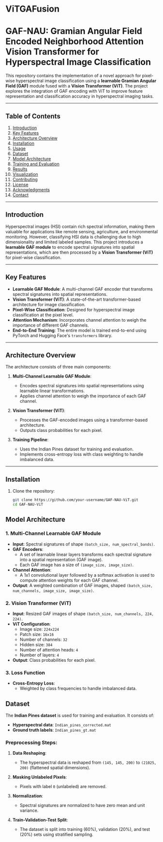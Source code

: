 # ViTGAFusion

# GAF-NAU: Gramian Angular Field Encoded Neighborhood Attention Vision Transformer for Hyperspectral Image Classification

This repository contains the implementation of a novel approach for pixel-wise hyperspectral image classification using a **learnable Gramian Angular Field (GAF)** module fused with a **Vision Transformer (ViT)**. The project explores the integration of GAF encoding with ViT to improve feature representation and classification accuracy in hyperspectral imaging tasks.

---

## Table of Contents
1. [Introduction](#introduction)
2. [Key Features](#key-features)
3. [Architecture Overview](#architecture-overview)
4. [Installation](#installation)
5. [Usage](#usage)
6. [Dataset](#dataset)
7. [Model Architecture](#model-architecture)
8. [Training and Evaluation](#training-and-evaluation)
9. [Results](#results)
10. [Visualization](#visualization)
11. [Contributing](#contributing)
12. [License](#license)
13. [Acknowledgments](#acknowledgments)
14. [Contact](#contact)

---

## Introduction

Hyperspectral images (HSI) contain rich spectral information, making them valuable for applications like remote sensing, agriculture, and environmental monitoring. However, classifying HSI data is challenging due to high dimensionality and limited labeled samples. This project introduces a **learnable GAF module** to encode spectral signatures into spatial representations, which are then processed by a **Vision Transformer (ViT)** for pixel-wise classification.

---

## Key Features

- **Learnable GAF Module**: A multi-channel GAF encoder that transforms spectral signatures into spatial representations.
- **Vision Transformer (ViT)**: A state-of-the-art transformer-based architecture for image classification.
- **Pixel-Wise Classification**: Designed for hyperspectral image classification at the pixel level.
- **Attention Mechanism**: Incorporates channel attention to weigh the importance of different GAF channels.
- **End-to-End Training**: The entire model is trained end-to-end using PyTorch and Hugging Face's `transformers` library.

---

## Architecture Overview

The architecture consists of three main components:

1. **Multi-Channel Learnable GAF Module**:
   - Encodes spectral signatures into spatial representations using learnable linear transformations.
   - Applies channel attention to weigh the importance of each GAF channel.

2. **Vision Transformer (ViT)**:
   - Processes the GAF-encoded images using a transformer-based architecture.
   - Outputs class probabilities for each pixel.

3. **Training Pipeline**:
   - Uses the Indian Pines dataset for training and evaluation.
   - Implements cross-entropy loss with class weighting to handle imbalanced data.

---

## Installation

1. Clone the repository:
   ```bash
   git clone https://github.com/your-username/GAF-NAU-ViT.git
   cd GAF-NAU-ViT

## Model Architecture

### 1. Multi-Channel Learnable GAF Module

- **Input**: Spectral signatures of shape `(batch_size, num_spectral_bands)`.
- **GAF Encoders**:
  - A set of learnable linear layers transforms each spectral signature into a spatial representation (GAF image).
  - Each GAF image has a size of `(image_size, image_size)`.
- **Channel Attention**:
  - A 1x1 convolutional layer followed by a softmax activation is used to compute attention weights for each GAF channel.
- **Output**: A weighted combination of GAF images, shaped `(batch_size, num_channels, image_size, image_size)`.

### 2. Vision Transformer (ViT)

- **Input**: Resized GAF images of shape `(batch_size, num_channels, 224, 224)`.
- **ViT Configuration**:
  - Image size: `224x224`
  - Patch size: `16x16`
  - Number of channels: `32`
  - Hidden size: `384`
  - Number of attention heads: `4`
  - Number of layers: `4`
- **Output**: Class probabilities for each pixel.

### 3. Loss Function

- **Cross-Entropy Loss**:
  - Weighted by class frequencies to handle imbalanced data.   

## Dataset

The **Indian Pines dataset** is used for training and evaluation. It consists of:

- **Hyperspectral data**: `Indian_pines_corrected.mat`
- **Ground truth labels**: `Indian_pines_gt.mat`

### Preprocessing Steps:

1. **Data Reshaping**:
   - The hyperspectral data is reshaped from `(145, 145, 200)` to `(21025, 200)` (flattened spatial dimensions).

2. **Masking Unlabeled Pixels**:
   - Pixels with label `0` (unlabeled) are removed.

3. **Normalization**:
   - Spectral signatures are normalized to have zero mean and unit variance.

4. **Train-Validation-Test Split**:
   - The dataset is split into training (60%), validation (20%), and test (20%) sets using stratified sampling.
  

